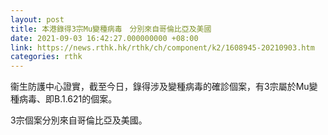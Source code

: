 ```yaml
---
layout: post
title: 本港錄得3宗Mu變種病毒　分別來自哥倫比亞及美國
date: 2021-09-03 16:42:27.000000000 +08:00
link: https://news.rthk.hk/rthk/ch/component/k2/1608945-20210903.htm
categories: rthk
---
```


衞生防護中心證實，截至今日，錄得涉及變種病毒的確診個案，有3宗屬於Mu變種病毒、即B.1.621的個案。

3宗個案分別來自哥倫比亞及美國。
